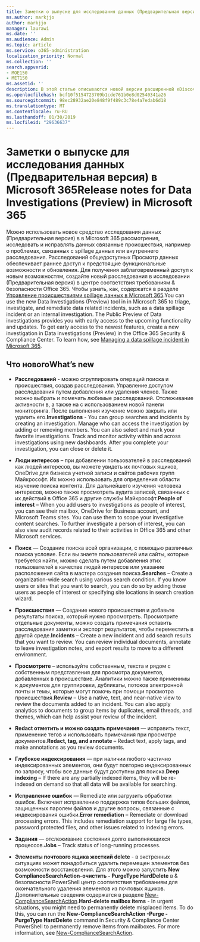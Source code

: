 ```yaml
---
title: Заметки о выпуске для исследования данных (Предварительная версия) в Microsoft 365
ms.author: markjjo
author: markjjo
manager: laurawi
ms.date: ''
ms.audience: Admin
ms.topic: article
ms.service: o365-administration
localization_priority: Normal
ms.collection: ''
search.appverid:
- MOE150
- MET150
ms.assetid: ''
description: В этой статье описываются новой версии расширенной eDiscovery (Предварительная версия) в Microsoft 365.
ms.openlocfilehash: bcf10f5154723709b1cde761b0e8d02540341a26
ms.sourcegitcommit: 98ec28932ae20e848f9f489c3c78e4a7edab6d18
ms.translationtype: MT
ms.contentlocale: ru-RU
ms.lasthandoff: 01/30/2019
ms.locfileid: "29636637"
---
```

# <a name="release-notes-for-data-investigations-preview-in-microsoft-365"></a><span data-ttu-id="31cc7-103">Заметки о выпуске для исследования данных (Предварительная версия) в Microsoft 365</span><span class="sxs-lookup"><span data-stu-id="31cc7-103">Release notes for Data Investigations (Preview) in Microsoft 365</span></span>

<span data-ttu-id="31cc7-p101">Можно использовать новое средство исследования данных (Предварительная версия) в в Microsoft 365 рассмотрения, исследовать и исправлять данных связанные происшествия, например о проблемах, связанных с spillage данных или внутреннего расследования. Расследований общедоступных Просмотр данных обеспечивает раннее доступ к предстоящие функциональные возможности и обновления. Для получения заблаговременный доступ к новым возможностям, создайте новый расследования в исследовании (Предварительная версия) в центре соответствия требованиям & безопасности Office 365. Чтобы узнать, как, содержатся в разделе [Управление происшествиями spillage данных в Microsoft 365](manage-data-spillage-incidents.md).</span><span class="sxs-lookup"><span data-stu-id="31cc7-p101">You can use the new Data Investigations (Preview) tool in in Microsoft 365 to triage, investigate, and remediate data related incidents, such as a data spillage incident or an internal investigation. The Public Preview of Data investigations provides you with early access to the upcoming functionality and updates. To get early access to the newest features, create a new investigation in Data investigations (Preview) in the Office 365 Security & Compliance Center. To learn how, see [Managing a data spillage incident in Microsoft 365](manage-data-spillage-incidents.md).</span></span>

## <a name="whats-new"></a><span data-ttu-id="31cc7-108">Что нового</span><span class="sxs-lookup"><span data-stu-id="31cc7-108">What’s new</span></span> 

- <span data-ttu-id="31cc7-p102">**Расследований** - можно сгруппировать операций поиска и происшествия, создав расследования. Управление доступом расследования путем добавления или удаления членов.  Также можно выбрать и помечать любимые расследований. Отслеживание активности в, а также на с использованием новой панели мониторинга. После выполнения изучение можно закрыть или удалить его.</span><span class="sxs-lookup"><span data-stu-id="31cc7-p102">**Investigations** - You can group searches and incidents by creating an investigation. Manage who can access the investigation by adding or removing members.  You can also select and mark your favorite investigations. Track and monitor activity within and across investigations using new dashboards. After you complete your investigation, you can close or delete it.</span></span>

- <span data-ttu-id="31cc7-p103">**Люди интересов** – при добавлении пользователей в расследований как людей интересов, вы можете увидеть их почтовых ящиков, OneDrive для бизнеса учетной записи и сайтов рабочих групп Майкрософт. Их можно использовать для определения области изучение поиска контента. Для дальнейшего изучения человека интересов, можно также просмотреть аудита записей, связанных с их действий в Office 365 и другие службы Майкрософт.</span><span class="sxs-lookup"><span data-stu-id="31cc7-p103">**People of interest** – When you add users to investigations as people of interest, you can see their mailbox, OneDrive for Business account, and Microsoft Teams sites. You can use them to scope your investigative content searches. To further investigate a person of interest, you can also view audit records related to their activities in Office 365 and other Microsoft services.</span></span>

- <span data-ttu-id="31cc7-p104">**Поиск** — Создание поиска всей организации, с помощью различных поиска условие. Если вы знаете пользователей или сайты, которые требуется найти, можно сделать путем добавления этих пользователей в качестве людей интересов или указание расположения сайта в мастера создания поиска.</span><span class="sxs-lookup"><span data-stu-id="31cc7-p104">**Searches** – Create a organization-wide search using various search condition. If you know users or sites that you want to search, you can do so by adding those users as people of interest or specifying site locations in search creation wizard.</span></span> 

- <span data-ttu-id="31cc7-p105">**Происшествия** — Создание нового происшествия и добавьте результаты поиска, который нужно просмотреть. Просмотрите отдельные документы, можно создать примечания оставить расследования заметки и экспорт результатов, чтобы переместить в другой среде.</span><span class="sxs-lookup"><span data-stu-id="31cc7-p105">**Incidents** – Create a new incident and add search results that you want to review. You can review individual documents, annotate to leave investigation notes, and export results to move to a different environment.</span></span> 

- <span data-ttu-id="31cc7-p106">**Просмотрите** – используйте собственным, текста и рядом с собственным представления для просмотра документов, добавленных в происшествие. Аналитики можно также применимы к документов для группировки, дубликаты, потоков электронной почты и темы, которые могут помочь при помощи просмотра происшествия.</span><span class="sxs-lookup"><span data-stu-id="31cc7-p106">**Review** – Use a native, text, and near-native view to review the documents added to an incident. You can also apply analytics to documents to group items by duplicates, email threads, and themes, which can help assist your review of the incident.</span></span> 

- <span data-ttu-id="31cc7-123">**Redact отметить и можно создать примечания** — исправить текст, применение тегов и использовать примечания при просмотре документов.</span><span class="sxs-lookup"><span data-stu-id="31cc7-123">**Redact, tag, and annotate** – Redact text, apply tags, and make annotations as you review documents.</span></span>
  
- <span data-ttu-id="31cc7-124">**Глубокое индексирования** — при наличии любого частично индексированных элементов, они будут повторно индексированных по запросу, чтобы все данные будут доступны для поиска.</span><span class="sxs-lookup"><span data-stu-id="31cc7-124">**Deep indexing** – If there are any partially indexed items, they will be re-indexed on demand so that all data will be available for searching.</span></span>

- <span data-ttu-id="31cc7-p107">**Исправление ошибок** — Remediate или загрузить обработки ошибок. Включает исправлению поддержка типов больших файлов, защищенных паролем файлов и другие вопросы, связанные с индексирования ошибки.</span><span class="sxs-lookup"><span data-stu-id="31cc7-p107">**Error remediation** – Remediate or download processing errors. This includes remediation support for large file types, password protected files, and other issues related to indexing errors.</span></span> 

- <span data-ttu-id="31cc7-127">**Задания** — отслеживание состояния долго выполняющихся процессов.</span><span class="sxs-lookup"><span data-stu-id="31cc7-127">**Jobs** – Track status of long-running processes.</span></span>

- <span data-ttu-id="31cc7-p108">**Элементы почтового ящика жесткий delete** - в экстренных ситуациях может понадобиться удалить перемещен элементов без возможности восстановления. Для этого можно запустить **New ComplianceSearchAction-очистить - PurgeType HardDelete** в & безопасности PowerShell центр соответствия требованиям для окончательного удаления элементов из почтовых ящиков. Дополнительные сведения содержатся в разделе [New-ComplianceSearchAction](https://docs.microsoft.com/powershell/module/exchange/policy-and-compliance-content-search/new-compliancesearchaction).</span><span class="sxs-lookup"><span data-stu-id="31cc7-p108">**Hard-delete mailbox items** - In urgent situations, you might need to permanently delete misplaced items. To do this, you can run the **New-ComplianceSearchAction -Purge -PurgeType HardDelete** command in Security & Compliance Center PowerShell to permanently remove items from mailboxes. For more information, see [New-ComplianceSearchAction](https://docs.microsoft.com/powershell/module/exchange/policy-and-compliance-content-search/new-compliancesearchaction).</span></span>

